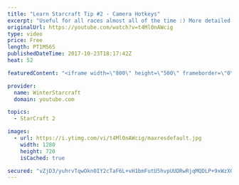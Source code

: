 ```yaml
---
title: "Learn Starcraft Tip #2 - Camera Hotkeys"
excerpt: "Useful for all races almost all of the time :) More detailed guides/tutorials under the learn to play starcraft playlist."
originalUrl: https://youtube.com/watch?v=t4Ml0nAWcig
type: video
price: Free
length: PT1M56S
publishedDateTime: 2017-10-23T18:17:42Z
heat: 52

featuredContent: "<iframe width=\"800\" height=\"500\" frameborder=\"0\" src=\"https://www.youtube.com/embed/t4Ml0nAWcig\" allow=\"accelerometer; autoplay; encrypted-media; gyroscope; picture-in-picture\" allowfullscreen></iframe>"

provider:
  name: WinterStarcraft
  domain: youtube.com

topics:
  - StarCraft 2

images:
  - url: https://i.ytimg.com/vi/t4Ml0nAWcig/maxresdefault.jpg
    width: 1280
    height: 720
    isCached: true

secured: "vZjD3/yuhrvTqwOkn0IY2cTaF6L+vH1bmFutU5hvpUUDRwRjqMQDLP+9xWzXO8lIiqUcdbXnGmswrEZCW+VG1PPWtVkp7DaTvxq7I00iSiUuWtrg3T94JUKyKI5n2k4ddOHpVasJvUyv6EFoZCCjaOiOC0/BMhfuZJqVH3u+sK1fpeEZlE5xfKB68D8/D6VoMgkDSf4k0tvRYSXHCJZkPv4fT1qzacgw8yvNcjapY/6tDc0Zxo0oLxKURFTJ8mtqjzVAMJOdNNdFpKPueqqUWw1QUc2iqMC5smOAU0Ft/4wKmPdgYQOGVRseHkU0pgMIB/csrIJ2/cCDGGNGMhzJIdfVkeRDXM5ewF69hpRCyhRP/c5ep+CwjQu9J02+sKBmZLNM/92PFWcYMgJ/MTOA5nYqEqrxBn/QGe0v0VSc1WE=;nJWWtMKKtsz6Gt3qg2Gw9g=="
---
```


